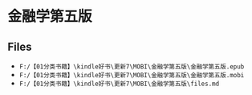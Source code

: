 # 金融学第五版

## Files

- `F:/【01分类书籍】\kindle好书\更新7\MOBI\金融学第五版\金融学第五版.epub`
- `F:/【01分类书籍】\kindle好书\更新7\MOBI\金融学第五版\金融学第五版.mobi`
- `F:/【01分类书籍】\kindle好书\更新7\MOBI\金融学第五版\files.md`
